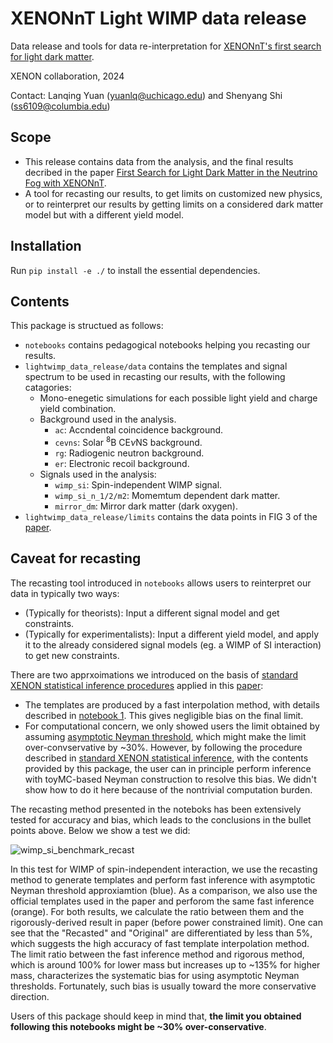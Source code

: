 # XENONnT Light WIMP data release

Data release and tools for data re-interpretation for [XENONnT's first search for light dark matter](https://arxiv.org/abs/2409.17868).

XENON collaboration, 2024

Contact: Lanqing Yuan (yuanlq@uchicago.edu) and Shenyang Shi (ss6109@columbia.edu)

## Scope 

 * This release contains data from the analysis, and the final results decribed in the paper [First Search for Light Dark Matter in the Neutrino Fog with XENONnT](https://arxiv.org/abs/2409.17868).
 * A tool for recasting our results, to get limits on customized new physics, or to reinterpret our results by getting limits on a considered dark matter model but with a different yield model. 


## Installation

Run `pip install -e ./` to install the essential dependencies.

## Contents

This package is structued as follows:

  * `notebooks` contains pedagogical notebooks helping you recasting our results.
  * `lightwimp_data_release/data` contains the templates and signal spectrum to be used in recasting our results, with the following catagories:
    * Mono-enegetic simulations for each possible light yield and charge yield combination.
    * Background used in the analysis.
      * `ac`: Accndental coincidence background.
      * `cevns`: Solar $^8\mathrm{B}$ $\mathrm{CE}\nu\mathrm{NS}$ background.
      * `rg`: Radiogenic neutron background.
      * `er`: Electronic recoil background.
    * Signals used in the analysis:
      * `wimp_si`: Spin-independent WIMP signal.
      * `wimp_si_n_1/2/m2`: Momemtum dependent dark matter.
      * `mirror_dm`: Mirror dark matter (dark oxygen).
  * `lightwimp_data_release/limits` contains the data points in FIG 3 of the [paper](https://arxiv.org/abs/2409.17868).

## Caveat for recasting

The recasting tool introduced in `notebooks` allows users to reinterpret our data in typically two ways:
  * (Typically for theorists): Input a different signal model and get constraints. 
  * (Typically for experimentalists): Input a different yield model, and apply it to the already considered signal models (eg. a WIMP of SI interaction) to get new constraints.

There are two apprxoimations we introduced on the basis of [standard XENON statistical inference procedures](https://arxiv.org/abs/2406.13638) applied in this [paper](https://arxiv.org/abs/2409.17868):
  * The templates are produced by a fast interpolation method, with details described in [notebook 1](https://github.com/XENONnT/light_wimp_data_release/tree/master/notebooks). This gives negligible bias on the final limit.
  * For computational concern, we only showed users the limit obtained by assuming [asymptotic Neyman threshold](https://arxiv.org/abs/2406.13638), which might make the limit over-convservative by ~30%. However, by following the procedure described in [standard XENON statistical inference](https://arxiv.org/abs/2406.13638), with the contents provided by this package, the user can in principle perform inference with toyMC-based Neyman construction to resolve this bias. We didn't show how to do it here because of the nontrivial computation burden.

The recasting method presented in the noteboks has been extensively tested for accuracy and bias, which leads to the conclusions in the bullet points above. Below we show a test we did:

![wimp_si_benchmark_recast](https://github.com/user-attachments/assets/9eeee703-0791-4a4e-b69b-2f0e73f61779)

In this test for WIMP of spin-independent interaction, we use the recasting method to generate templates and perform fast inference with asymptotic Neyman threshold approxiamtion (blue). As a comparison, we also use the official templates used in the paper and perforom the same fast inference (orange). For both results, we calculate the ratio between them and the rigorously-derived result in paper (before power constrained limit). One can see that the "Recasted" and "Original" are differentiated by less than 5%, which suggests the high accuracy of fast template interpolation method. The limit ratio between the fast inference method and rigorous method, which is around 100% for lower mass but increases up to ~135% for higher mass, characterizes the systematic bias for using asymptotic Neyman thresholds. Fortunately, such bias is usually toward the more conservative direction.

Users of this package should keep in mind that, **the limit you obtained following this notebooks might be ~30% over-conservative**. 
